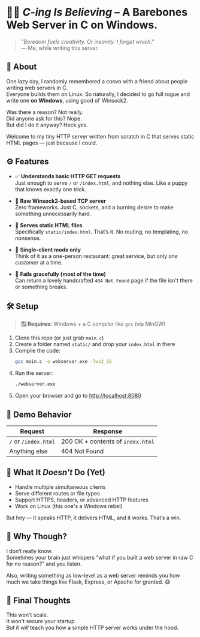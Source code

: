 # 🧠💥 *C-ing Is Believing* – A Barebones Web Server in C on Windows.

> *"Boredom fuels creativity. Or insanity. I forget which."*  
> — Me, while writing this server.

## 🚀 About

One lazy day, I randomly remembered a convo with a friend about people writing web servers in C.  
Everyone builds them on Linux. So naturally, I decided to go full rogue and write one **on Windows**, using good ol’ Winsock2.

Was there a reason? Not really.  
Did anyone ask for this? Nope.  
But did I do it anyway? Heck yes.

Welcome to my tiny HTTP server written from scratch in C that serves static HTML pages — just because I could.

## ⚙️ Features

- ✅ **Understands basic HTTP GET requests**  
  Just enough to serve `/` or `/index.html`, and nothing else. Like a puppy that knows exactly one trick.

- 🧱 **Raw Winsock2-based TCP server**  
  Zero frameworks. Just C, sockets, and a burning desire to make something unnecessarily hard.

- 📄 **Serves static HTML files**  
  Specifically `static/index.html`. That’s it. No routing, no templating, no nonsense.

- 🧍 **Single-client mode only**  
  Think of it as a one-person restaurant: great service, but only *one customer* at a time.

- 🧯 **Fails gracefully (most of the time)**  
  Can return a lovely handcrafted `404 Not Found` page if the file isn't there or something breaks.

## 🛠️ Setup

> **🪟 Requires:** Windows + a C compiler like `gcc` (via MinGW)

1. Clone this repo (or just grab `main.c`)
2. Create a folder named `static/` and drop your `index.html` in there
3. Compile the code:
   ```bash
   gcc main.c -o webserver.exe -lws2_32
   ```
4. Run the server:
   ```bash
   ./webserver.exe
   ```
5. Open your browser and go to [http://localhost:8080](http://localhost:8080)

## 🧪 Demo Behavior

| Request               | Response                          |
|----------------------|-----------------------------------|
| `/` or `/index.html` | 200 OK + contents of `index.html` |
| Anything else        | 404 Not Found                     |

## 🤖 What It *Doesn't* Do (Yet)

- Handle multiple simultaneous clients  
- Serve different routes or file types  
- Support HTTPS, headers, or advanced HTTP features  
- Work on Linux (this one's a Windows rebel)

But hey — it speaks HTTP, it delivers HTML, and it works. That’s a win.

## 📓 Why Though?

I don’t really know.  
Sometimes your brain just whispers “what if you built a web server in raw C for no reason?” and you listen.

Also, writing something as low-level as a web server reminds you how much we take things like Flask, Express, or Apache for granted. 😅

## 🧠 Final Thoughts

This won't scale.  
It won't secure your startup.  
But it *will* teach you how a simple HTTP server works under the hood.
